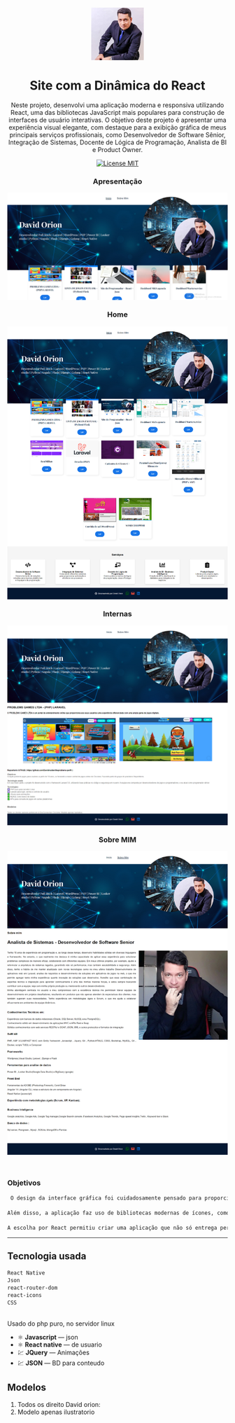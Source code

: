 <h1 align="center">
<br>
  <img src="img/logo.png"  width="120">
<br>
<br>
Site  com  a Dinâmica do React
</h1>

<p align="center">
Neste projeto, desenvolvi uma aplicação moderna e responsiva utilizando React, uma das bibliotecas JavaScript mais populares para construção de interfaces de usuário interativas. O objetivo deste projeto é apresentar uma experiência visual elegante, com destaque para a exibição gráfica de meus principais serviços profissionais, como Desenvolvedor de Software Sênior, Integração de Sistemas, Docente de Lógica de Programação, Analista de BI e Product Owner.</p>

<p align="center">
  <a href="#">
    <img src="https://img.shields.io/badge/License-MIT-blue.svg" alt="License MIT">
  </a>
</p>

<div align="center">

### Apresentação

<img src="img/capa.png" alt="web" align="center" width="525"><br>

### Home


  <img src="img/home.png" alt="web" align="center" width="525"><br>

  ### Internas

  <img src="img/projetos.png" alt="web" align="center" width="525"><br>

   ### Sobre MIM

  <img src="img/sobremim.png" alt="web" align="center" width="525"><br>
  
  <br> 

</div>

 
 ### Objetivos
```sh
 O design da interface gráfica foi cuidadosamente pensado para proporcionar uma navegação fluida e intuitiva, com ícones representativos para cada serviço, combinados com breves descrições. Utilizando componentes reutilizáveis, o código é modular e eficiente, garantindo escalabilidade e facilidade de manutenção. Cada ícone e serviço são renderizados dinamicamente a partir de dados armazenados em um arquivo JSON, aproveitando a capacidade do React de atualizar e manipular o DOM de maneira eficiente.

Além disso, a aplicação faz uso de bibliotecas modernas de ícones, como React Icons, para enriquecer a interface com representações visuais profissionais e esteticamente agradáveis. O layout é totalmente responsivo, garantindo que o conteúdo seja acessível e visualmente atraente tanto em dispositivos móveis quanto em telas maiores.

A escolha por React permitiu criar uma aplicação que não só entrega performance e rapidez, mas também proporciona uma experiência de usuário envolvente. Este projeto serve como uma vitrine para o uso de tecnologias de ponta no desenvolvimento de interfaces web, unindo eficiência e design gráfico sofisticado para atrair a atenção de recrutadores e clientes em potencial. 

```


<hr />

## Tecnologia usada

```sh
React Native 
Json
react-router-dom
react-icons
CSS
 
```

Usado do php puro, no servidor linux 

- ⚛️ **Javascript** — json
- ⚛️ **React native** — 
de usuario
- 💹 **JQuery** — Animações
- 💹 **JSON** — BD para conteudo


## Modelos

1. Todos os direito David orion:<br />
3. Modelo apenas ilustratorio<br />





